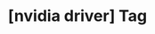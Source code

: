 ---
article_id: 0
description: List of articles under [nvidia driver] tag.
image: http://huntingbears.com.ve/static/img/site/mstile-310x310.png
layout: tag
slug: nvidia-driver
title: '[nvidia driver] Tag'
---